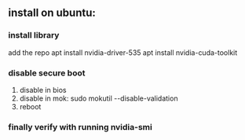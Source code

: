 ## install on ubuntu:
### install library
add the repo
apt install nvidia-driver-535
apt install nvidia-cuda-toolkit
### disable secure boot
1. disable in bios
2. disable in mok: sudo mokutil --disable-validation
3. reboot
### finally verify with running nvidia-smi
